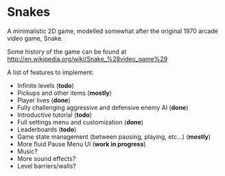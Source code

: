 Snakes
======

A minimalistic 2D game, modelled somewhat after the original 1970 arcade video game, Snake.

Some history of the game can be found at http://en.wikipedia.org/wiki/Snake_%28video_game%29

A list of features to implement:
* Infinite levels (**todo**)
* Pickups and other items (**mostly**)
* Player lives (**done**)
* Fully challenging aggressive and defensive enemy AI (**done**)
* Introductive tutorial (**todo**)
* Full settings menu and customization (**done**)
* Leaderboards (**todo**)
* Game state management (between pausing, playing, etc...) (**mostly**)
* More fluid Pause Menu UI (**work in progress**)
* Music?
* More sound effects?
* Level barriers/walls?